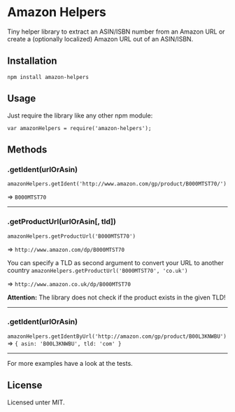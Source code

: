 # Amazon Helpers

Tiny helper library to extract an ASIN/ISBN number from an Amazon URL or create a (optionally localized) Amazon URL out of an ASIN/ISBN.

## Installation

`npm install amazon-helpers`

## Usage

Just require the library like any other npm module:

`var amazonHelpers = require('amazon-helpers');`

## Methods



### .getIdent(urlOrAsin)

`amazonHelpers.getIdent('http://www.amazon.com/gp/product/B000MTST70/')`

=> `B000MTST70`

- - -

### .getProductUrl(urlOrAsin[, tld])

`amazonHelpers.getProductUrl('B000MTST70')`

=> `http://www.amazon.com/dp/B000MTST70`

You can specify a TLD as second argument to convert your URL to another country
`amazonHelpers.getProductUrl('B000MTST70', 'co.uk')`

=> `http://www.amazon.co.uk/dp/B000MTST70`

**Attention:** The library does not check if the product exists in the given TLD!

- - -

### .getIdent(urlOrAsin)

`amazonHelpers.getIdentByUrl('http://amazon.com/gp/product/B00L3KNWBU')`
=> `{ asin: 'B00L3KNWBU', tld: 'com' }`

- - -

For more examples have a look at the tests.

## License

Licensed unter MIT.
